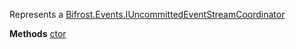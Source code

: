Represents a [Bifrost.Events.IUncommittedEventStreamCoordinator](Bifrost.Events.IUncommittedEventStreamCoordinator)

**Methods**
[ctor](Bifrost.Events.UncommittedEventStreamCoordinator.ctor)
